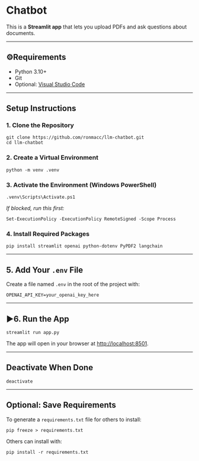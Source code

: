 <!DOCTYPE html>
<html lang="en">
<head>
  <meta charset="UTF-8">
  <title>Chatbot</title>
</head>
<body>
  <h1>Chatbot</h1>

  <p>This is a <strong>Streamlit app</strong> that lets you upload PDFs and ask questions about documents.</p>

  <hr>

  <h2>⚙Requirements</h2>
  <ul>
    <li>Python 3.10+</li>
    <li>Git</li>
    <li>Optional: <a href="https://code.visualstudio.com/">Visual Studio Code</a></li>
  </ul>

  <hr>

  <h2>Setup Instructions</h2>

  <h3>1. Clone the Repository</h3>
  <pre><code>git clone https://github.com/ronmacc/llm-chatbot.git
cd llm-chatbot</code></pre>

  <h3>2. Create a Virtual Environment</h3>
  <pre><code>python -m venv .venv</code></pre>

  <h3>3. Activate the Environment (Windows PowerShell)</h3>
  <pre><code>.venv\Scripts\Activate.ps1</code></pre>
  <p><em>If blocked, run this first:</em></p>
  <pre><code>Set-ExecutionPolicy -ExecutionPolicy RemoteSigned -Scope Process</code></pre>

  <h3>4. Install Required Packages</h3>
  <pre><code>pip install streamlit openai python-dotenv PyPDF2 langchain</code></pre>

  <hr>

  <h2>5. Add Your <code>.env</code> File</h2>
  <p>Create a file named <code>.env</code> in the root of the project with:</p>
  <pre><code>OPENAI_API_KEY=your_openai_key_here</code></pre>

  <hr>

  <h2>▶6. Run the App</h2>
  <pre><code>streamlit run app.py</code></pre>
  <p>The app will open in your browser at <a href="http://localhost:8501">http://localhost:8501</a>.</p>

  <hr>

  <h2>Deactivate When Done</h2>
  <pre><code>deactivate</code></pre>

  <hr>

  <h2>Optional: Save Requirements</h2>
  <p>To generate a <code>requirements.txt</code> file for others to install:</p>
  <pre><code>pip freeze > requirements.txt</code></pre>
  <p>Others can install with:</p>
  <pre><code>pip install -r requirements.txt</code></pre>

</body>
</html>
